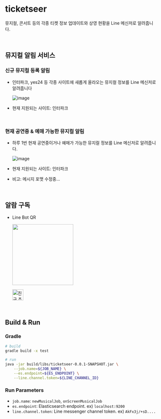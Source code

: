 # ticketseer
뮤지컬, 콘서트 등의 각종 티켓 정보 업데이트와 상영 현황을 Line 메신저로 알려줍니다.

<br>

## 뮤지컬 알림 서비스

### 신규 뮤지컬 등록 알림

- 인터파크, yes24 등 각종 사이트에 새롭게 올라오는 뮤지컬 정보를 Line 메신저로 알려줍니다

    ![image](https://user-images.githubusercontent.com/20942871/97175425-d3df5080-17d6-11eb-9568-f9a953575776.png)

- 현재 지원되는 사이트: 인터파크

<br>

### 현재 공연중 & 예매 가능한 뮤지컬 알림

- 하루 1번 현재 공연중이거나 예매가 가능한 뮤지컬 정보를 Line 메신저로 알려줍니다.

    ![image](https://user-images.githubusercontent.com/20942871/97175809-68e24980-17d7-11eb-912f-753ccb354ecf.png)

- 현재 지원되는 사이트: 인터파크
- 비고: 메시지 포맷 수정중...

<br>

## 알람 구독
- Line Bot QR

    <img src="https://user-images.githubusercontent.com/20942871/97531201-09628480-19f7-11eb-8c4a-6e10721aa15c.png" width=200/>

    <a href="https://lin.ee/kuaiMLJ"><img src="https://scdn.line-apps.com/n/line_add_friends/btn/ko.png" alt="친구 추가" height="36" border="0"></a>
<br>

## Build & Run

### Gradle
```bash
# build
gradle build -x test

# run
java -jar build/libs/ticketseer-0.0.1-SNAPSHOT.jar \
    --job.name=${JOB_NAME} \
    --es.endpoint=${ES_ENDPOINT} \
    --line.channel.token=${LINE_CHANNEL_ID}
```

### Run Parameters
- `job.name`: `newMusicalJob`, `onScreenMusicalJob`
- `es.endpoint`: Elasticsearch endpoint. ex) `localhost:9200`
- `line.channel.token`: Line messenger channel token. ex) `AkFx3j/+sD....`
